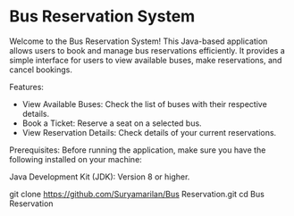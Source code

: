 # Bus Reservation System
Welcome to the Bus Reservation System! This Java-based application allows users to book and manage bus reservations efficiently. It provides a simple interface for users to view available buses, make reservations, and cancel bookings.

Features:
  * View Available Buses: Check the list of buses with their respective details.
  * Book a Ticket: Reserve a seat on a selected bus.
  * View Reservation Details: Check details of your current reservations.


Prerequisites:
Before running the application, make sure you have the following installed on your machine:

Java Development Kit (JDK): Version 8 or higher.


git clone https://github.com/Suryamarilan/Bus Reservation.git
cd Bus Reservation

